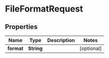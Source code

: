 
# FileFormatRequest

## Properties
Name | Type | Description | Notes
------------ | ------------- | ------------- | -------------
**format** | **String** |  |  [optional]



